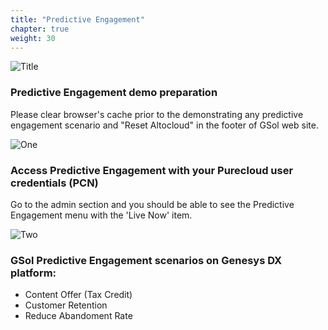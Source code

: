 ```yaml
---
title: "Predictive Engagement"
chapter: true
weight: 30
---
```


![Title](/images/PrEng.PNG)

### Predictive Engagement demo preparation

Please clear browser's cache prior to the demonstrating any predictive engagement scenario and "Reset Altocloud" in the footer of GSol web site.

![One](/images/gsol-gpe-reset-altocloud.png)

### Access Predictive Engagement with your Purecloud user credentials (PCN)

Go to the admin section and you should be able to see the Predictive Engagement menu with the 'Live Now' item.

![Two](/images/live-now.png)

### GSol Predictive Engagement scenarios on Genesys DX platform:
- Content Offer (Tax Credit)
- Customer Retention
- Reduce Abandoment Rate
